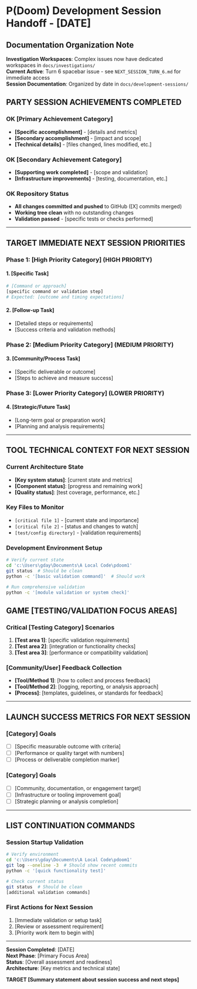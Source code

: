 # P(Doom) Development Session Handoff - [DATE]

## Documentation Organization Note
**Investigation Workspaces**: Complex issues now have dedicated workspaces in `docs/investigations/`  
**Current Active**: Turn 6 spacebar issue - see `NEXT_SESSION_TURN_6.md` for immediate access  
**Session Documentation**: Organized by date in `docs/development-sessions/`

## PARTY **SESSION ACHIEVEMENTS COMPLETED**

### OK **[Primary Achievement Category]**
- **[Specific accomplishment]** - [details and metrics]
- **[Secondary accomplishment]** - [impact and scope]
- **[Technical details]** - [files changed, lines modified, etc.]

### OK **[Secondary Achievement Category]**  
- **[Supporting work completed]** - [scope and validation]
- **[Infrastructure improvements]** - [testing, documentation, etc.]

### OK **Repository Status**
- **All changes committed and pushed** to GitHub ([X] commits merged)
- **Working tree clean** with no outstanding changes
- **Validation passed** - [specific tests or checks performed]

---

## TARGET **IMMEDIATE NEXT SESSION PRIORITIES**

### **Phase 1: [High Priority Category] (HIGH PRIORITY)**

#### **1. [Specific Task]**
```bash
# [Command or approach]
[specific command or validation step]
# Expected: [outcome and timing expectations]
```

#### **2. [Follow-up Task]**
- [Detailed steps or requirements]
- [Success criteria and validation methods]

### **Phase 2: [Medium Priority Category] (MEDIUM PRIORITY)**

#### **3. [Community/Process Task]**
- [Specific deliverable or outcome]
- [Steps to achieve and measure success]

### **Phase 3: [Lower Priority Category] (LOWER PRIORITY)**

#### **4. [Strategic/Future Task]**
- [Long-term goal or preparation work]
- [Planning and analysis requirements]

---

## TOOL **TECHNICAL CONTEXT FOR NEXT SESSION**

### **Current Architecture State**
- **[Key system status]**: [current state and metrics]
- **[Component status]**: [progress and remaining work]
- **[Quality status]**: [test coverage, performance, etc.]

### **Key Files to Monitor**
- `[critical file 1]` - [current state and importance]
- `[critical file 2]` - [status and changes to watch]
- `[test/config directory]` - [validation requirements]

### **Development Environment Setup**
```bash
# Verify current state
cd 'c:\Users\gday\Documents\A Local Code\pdoom1'
git status  # Should be clean
python -c '[basic validation command]'  # Should work

# Run comprehensive validation  
python -c '[module validation or system check]'
```

## GAME **[TESTING/VALIDATION FOCUS AREAS]**

### **Critical [Testing Category] Scenarios**
1. **[Test area 1]**: [specific validation requirements]
2. **[Test area 2]**: [integration or functionality checks]
3. **[Test area 3]**: [performance or compatibility validation]

### **[Community/User] Feedback Collection**
- **[Tool/Method 1]**: [how to collect and process feedback]
- **[Tool/Method 2]**: [logging, reporting, or analysis approach]
- **[Process]**: [templates, guidelines, or standards for feedback]

---

## LAUNCH **SUCCESS METRICS FOR NEXT SESSION**

### **[Category] Goals**
- [ ] [Specific measurable outcome with criteria]
- [ ] [Performance or quality target with numbers]
- [ ] [Process or deliverable completion marker]

### **[Category] Goals**
- [ ] [Community, documentation, or engagement target]
- [ ] [Infrastructure or tooling improvement goal]
- [ ] [Strategic planning or analysis completion]

---

## LIST **CONTINUATION COMMANDS**

### **Session Startup Validation**
```bash
# Verify environment
cd 'c:\Users\gday\Documents\A Local Code\pdoom1'
git log --oneline -3  # Should show recent commits
python -c '[quick functionality test]'

# Check current status
git status  # Should be clean  
[additional validation commands]
```

### **First Actions for Next Session**
1. [Immediate validation or setup task]
2. [Review or assessment requirement]
3. [Priority work item to begin with]

---

**Session Completed**: [DATE]  
**Next Phase**: [Primary Focus Area]  
**Status**: [Overall assessment and readiness]  
**Architecture**: [Key metrics and technical state]  

**TARGET [Summary statement about session success and next steps]**